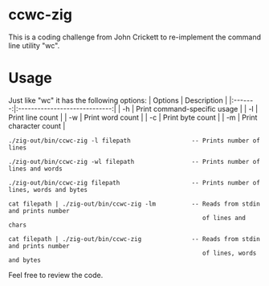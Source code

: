 # ccwc-zig
This is a coding challenge from John Crickett to re-implement the command line utility "wc".

# Usage
Just like "wc" it has the following options:
| Options |            Description        | 
|:-------:|:-----------------------------:|
|  -h     | Print command-specific usage  |
|  -l     | Print line count              |
|  -w     | Print word count              |
|  -c     | Print byte count              |
|  -m     | Print character count         |

```
./zig-out/bin/ccwc-zig -l filepath                 -- Prints number of lines

./zig-out/bin/ccwc-zig -wl filepath                -- Prints number of lines and words

./zig-out/bin/ccwc-zig filepath                    -- Prints number of lines, words and bytes

cat filepath | ./zig-out/bin/ccwc-zig -lm          -- Reads from stdin and prints number
                                                      of lines and chars

cat filepath | ./zig-out/bin/ccwc-zig              -- Reads from stdin and prints number
                                                      of lines, words and bytes
```

Feel free to review the code.




